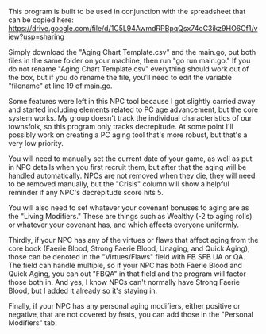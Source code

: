 This program is built to be used in conjunction with the spreadsheet that can be copied here:
https://drive.google.com/file/d/1C5L94AwmdRPBpqQsx74oC3ikz9HO6Cf1/view?usp=sharing

Simply download the "Aging Chart Template.csv" and the main.go, put both files in the same folder on your machine, then run "go run main.go."  If you do not rename "Aging Chart Template.csv" everything should work out of the box, but if you do rename the file, you'll need to edit the variable "filename" at line 19 of main.go.

Some features were left in this NPC tool because I got slightly carried away and started including elements related to PC age advancement, but the core system works.  My group doesn't track the individual characteristics of our townsfolk, so this program only tracks decrepitude.  At some point I'll possibly work on creating a PC aging tool that's more robust, but that's a very low priority.

You will need to manually set the current date of your game, as well as put in NPC details when you first recruit them, but after that the aging will be handled automatically.  NPCs are not removed when they die, they will need to be removed manually, but the "Crisis" column will show a helpful reminder if any NPC's decrepitude score hits 5.

You will also need to set whatever your covenant bonuses to aging are as the "Living Modifiers."  These are things such as Wealthy (-2 to aging rolls) or whatever your covenant has, and which affects everyone uniformly.

Thirdly, if your NPC has any of the virtues or flaws that affect aging from the core book (Faerie Blood, Strong Faerie Blood, Unaging, and Quick Aging), those can be denoted in the "Virtues/Flaws" field with FB SFB UA or QA.  The field can handle multiple, so if your NPC has both Faerie Blood and Quick Aging, you can out "FBQA" in that field and the program will factor those both in.  And yes, I know NPCs can't normally have Strong Faerie Blood, but I added it already so it's staying in.

Finally, if your NPC has any personal aging modifiers, either positive or negative, that are not covered by feats, you can add those in the "Personal Modifiers" tab.
